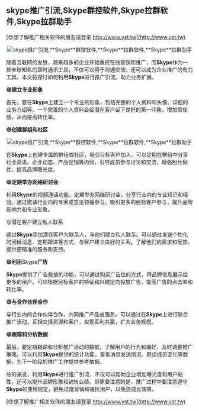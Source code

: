 ## **skype推广引流,**Skype**群控软件,**Skype**拉群软件,**Skype**拉群助手**

[😍想了解推广相关软件的朋友请登录 http://www.vst.tw](http://www.vst.tw)

 <center><img src="https://vst.tw/MP4/tuiguang/png/1.png" alt="skype推广引流,**Skype**群控软件,**Skype**拉群软件,**Skype**拉群助手"></center>

随着互联网的发展，越来越多的企业开始重视在线营销和推广，而**Skype**作为一款全球知名的即时通讯工具，不仅可以用于沟通交流，还可以成为企业推广的有力工具。本文将探讨如何利用**Skype**进行推广引流，助力业务扩展。

**😄建立专业形象**

首先，要在**Skype**上建立一个专业的形象，包括完整的个人资料和头像、详细的业务介绍等。一个完善的个人资料会给潜在客户留下良好的第一印象，增加信任感，从而提高转化率。

**😄创建群组和社区**

 <center><img src="https://vst.tw/MP4/tuiguang/png/6.png" alt="skype推广引流,**Skype**群控软件,**Skype**拉群软件,**Skype**拉群助手"></center>

在**Skype**上创建专属的群组或社区，吸引目标客户加入。可以定期在群组中分享行业资讯、企业动态、产品促销等内容，引导成员参与讨论和交流，增强粉丝黏性，提高品牌曝光度。

**😄定期举办网络研讨会**

利用**Skype**的视频通话功能，定期举办网络研讨会，分享行业内的专业知识和经验。通过邀请行业内的专家或意见领袖参与，吸引更多的目标客户参与，提升品牌影响力和专业形象。

与潜在客户建立私人联系

通过**Skype**添加潜在客户为联系人，与他们建立私人联系。可以通过发送个性化的问候消息、定期跟进等方式，与客户建立良好的关系，了解他们的需求和反馈，提供更精准的服务和支持。

**😄利用**Skype**广告**

**Skype**提供了广告投放的功能，可以通过购买广告位的方式，将品牌信息展示给更多的用户。可以根据目标客户的特征和兴趣定向投放广告，提高广告的点击率和转化率。

**😄与合作伙伴合作**

与行业内的合作伙伴合作，共同推广产品或服务。可以通过在**Skype**上进行联合推广活动，互相交换资源和客户，实现互利共赢，扩大业务规模。

**😄跟踪和分析数据**

最后，要定期跟踪和分析推广活动的数据，了解用户的行为和偏好，及时调整推广策略。可以利用**Skype**提供的统计功能，查看消息发送情况、群组成员变化等数据，为下一阶段的推广工作提供参考依据。

总的来说，利用**Skype**进行推广引流，不仅可以帮助企业增加曝光度和用户粘性，还可以提升品牌形象和销售业绩。但需要注意的是，推广过程中要注意遵守**Skype**的使用规定，避免过度营销和骚扰用户，以免造成反效果。

[😍想了解推广相关软件的朋友请登录 http://www.vst.tw](http://www.vst.tw)



